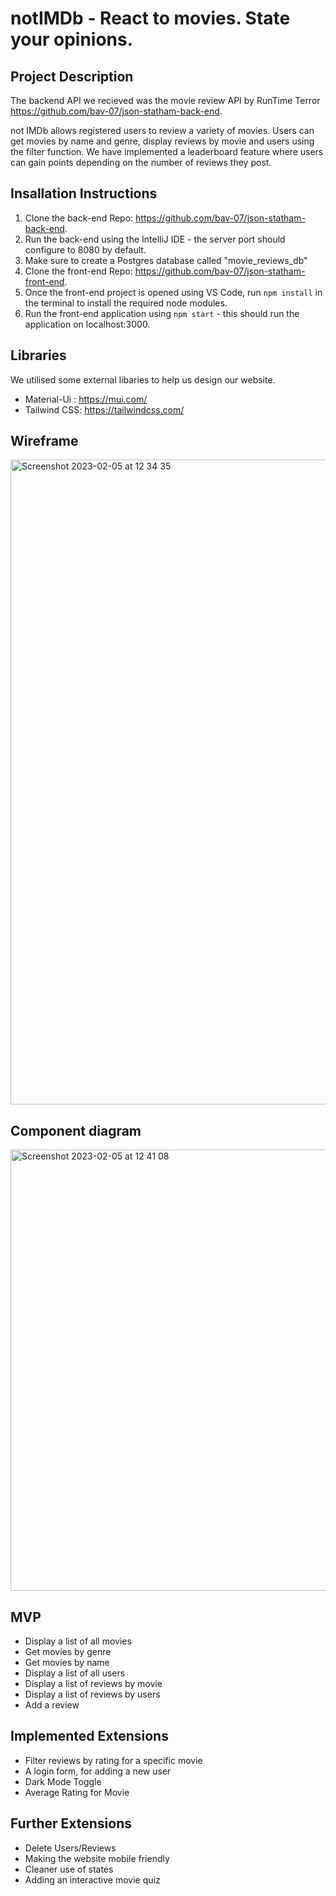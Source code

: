 
# notIMDb -  React to movies. State your opinions.

<p>

## Project Description
The backend API we recieved was the movie review API by RunTime Terror https://github.com/bav-07/json-statham-back-end.

not IMDb allows registered users to review a variety of movies. Users can get movies by name and genre, display reviews by movie and users using the filter function. We have implemented a leaderboard feature where users can gain points depending on the number of reviews they post. 

</p>

## Insallation Instructions

1. Clone the back-end Repo: https://github.com/bav-07/json-statham-back-end.
2. Run the back-end using the IntelliJ IDE - the server port should configure to 8080 by default.
3. Make sure to create a Postgres database called "movie_reviews_db"
4. Clone the front-end Repo: https://github.com/bav-07/json-statham-front-end.
5. Once the front-end project is opened using VS Code, run `npm install` in the terminal to install the required node modules.
6. Run the front-end application using `npm start` - this should run the application on localhost:3000.

## Libraries 
We utilised some external libaries to help us design our website.
- Material-Ui : https://mui.com/
- Tailwind CSS: https://tailwindcss.com/

## Wireframe 


<img width="1032" alt="Screenshot 2023-02-05 at 12 34 35" src="https://user-images.githubusercontent.com/60015635/216818934-0d4e151b-2b7e-43f7-a7c6-addf58476f9f.png">

## Component diagram 


<img width="706" alt="Screenshot 2023-02-05 at 12 41 08" src="https://user-images.githubusercontent.com/60015635/216819215-3ef49e67-9c13-4e98-b320-827c62d5714f.png">

## MVP

- Display a list of all movies
- Get movies by genre
- Get movies by name
- Display a list of all users
- Display a list of reviews by movie
- Display a list of reviews by users
- Add a review

## Implemented Extensions 

- Filter reviews by rating for a specific movie
- A login form, for adding a new user 
- Dark Mode Toggle
- Average Rating for Movie

## Further Extensions 

- Delete Users/Reviews
- Making the website mobile friendly 
- Cleaner use of states
- Adding an interactive movie quiz
